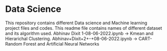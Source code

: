 # Data Science
This repository contains different Data science and Machine learning project files and codes. This readme file contains names of different dataset and its algorithm used.
Abhinav Dixit 1-08-06-2022.ipynb -> Kmean and Hierarichal Clustering.
Abhinav+Dixit+2+-+08-06-2022.ipynb -> CART-Random Forest and Artificial Neural Networks
